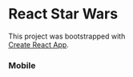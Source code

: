 # React Star Wars

This project was bootstrapped with  
[Create React App](https://github.com/facebookincubator/create-react-app).

### Mobile 
